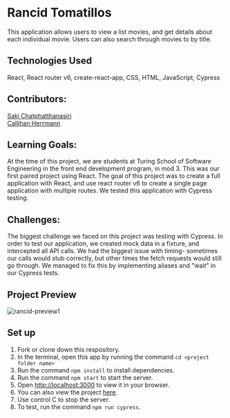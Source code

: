 # Rancid Tomatillos
This application allows users to view a list movies, and get details about each individual movie. Users can also search through movies to by title.

## Technologies Used
React, React router v6, create-react-app, CSS, HTML, JavaScript, Cypress

## Contributors:
<a href="https://github.com/sakisandrac">Saki Chatphatthanasiri</a><br>
<a href="https://github.com/CaliHam">Callihan Herrmann</a>

## Learning Goals:
At the time of this project, we are students at Turing School of Software Engineering in the front end development program, in mod 3. This was our first paired project using React. The goal of this project was to create a full application with React, and use react router v6 to create a single page application with multiple routes. We tested this application with Cypress testing.

## Challenges:
The biggest challenge we faced on this project was testing with Cypress. In order to test our application, we created mock data in a fixture, and intercepted all API calls. We had the biggest issue with timing- sometimes our calls would stub correctly, but other times the fetch requests would still go through. We managed to fix this by implementing aliases and "wait" in our Cypress tests.

## Project Preview
![rancid-preview1](https://github.com/sakisandrac/rancid-tomatillos-paired/assets/118419729/929d4441-2ccb-4105-a37a-4d6ea14903a6)

## Set up
1. Fork or clone down this respository. 
2. In the terminal, open this app by running the command `cd <project folder name>`
3. Run the command  `npm install` to install dependencies.
4. Run the command `npm start` to start the server.
5. Open [http://localhost:3000](http://localhost:3000) to view it in your browser.
6. You can also view the project <a href="https://rancid-tomatillos-paired-ashy.vercel.app/">here</a>.
7. Use control C to stop the server.
8. To test, run the command `npm run cypress`.
